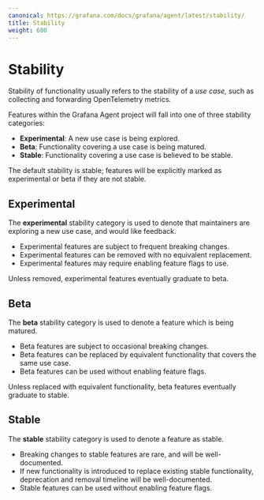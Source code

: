 ```yaml
---
canonical: https://grafana.com/docs/grafana/agent/latest/stability/
title: Stability
weight: 600
---
```


# Stability

Stability of functionality usually refers to the stability of a _use case,_
such as collecting and forwarding OpenTelemetry metrics.

Features within the Grafana Agent project will fall into one of three stability
categories:

* **Experimental**: A new use case is being explored.
* **Beta**: Functionality covering a use case is being matured.
* **Stable**: Functionality covering a use case is believed to be stable.

The default stability is stable; features will be explicitly marked as
experimental or beta if they are not stable.

## Experimental

The **experimental** stability category is used to denote that maintainers are
exploring a new use case, and would like feedback.

* Experimental features are subject to frequent breaking changes.
* Experimental features can be removed with no equivalent replacement.
* Experimental features may require enabling feature flags to use.

Unless removed, experimental features eventually graduate to beta.

## Beta

The **beta** stability category is used to denote a feature which is being
matured.

* Beta features are subject to occasional breaking changes.
* Beta features can be replaced by equivalent functionality that covers the
  same use case.
* Beta features can be used without enabling feature flags.

Unless replaced with equivalent functionality, beta features eventually
graduate to stable.

## Stable

The **stable** stability category is used to denote a feature as stable.

* Breaking changes to stable features are rare, and will be well-documented.
* If new functionality is introduced to replace existing stable functionality,
  deprecation and removal timeline will be well-documented.
* Stable features can be used without enabling feature flags.
